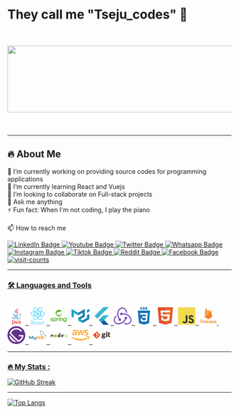 # They call me "Tseju_codes" 👋
<br>
<br>
<div id="header" align="justify">
  <img src="https://media.giphy.com/media/eUdtR10ZsxlFC/giphy.gif" width="1000" height="150"/>
</div>
<br>
<br>

---

## :fire: About Me<br>
 🔭 I’m currently working on providing source codes for programming applications<br>
 🌱 I’m currently learning React and Vuejs<br>
 👯 I’m looking to collaborate on Full-stack projects<br>
 💬 Ask me anything<br>
 ⚡ Fun fact: When I'm not coding, I play the piano<br>
<br>
 📫 How to reach me
<div id="badges">
  <a href="https://www.linkedin.com/in/raymondnesiama/">
    <img src="https://img.shields.io/badge/LinkedIn-blue?style=for-the-badge&logo=linkedin&logoColor=white" alt="LinkedIn Badge"/>
  </a>
  <a href="https://www.youtube.com/channel/UCX6kZg4Q3zT-8CUuX3U6HPA">
    <img src="https://img.shields.io/badge/YouTube-red?style=for-the-badge&logo=youtube&logoColor=white" alt="Youtube Badge"/>
  </a>
  <a href="https://twitter.com/ride_gray">
    <img src="https://img.shields.io/badge/Twitter-blue?style=for-the-badge&logo=twitter&logoColor=white" alt="Twitter Badge"/>
  </a>
  <a href="https://web.whatsapp.com/">
    <img src="https://img.shields.io/badge/whatsapp-green?style=for-the-badge&logo=whatsapp&logoColor=white" alt="Whatsapp Badge"/>
  <a href="https://www.instagram.com/">
    <img src="https://img.shields.io/badge/instagram-purple?style=for-the-badge&logo=instagram&logoColor=white" alt="Instagram Badge"/>
  <a href="your-tiktok-URL">
    <img src="https://img.shields.io/badge/tiktok-black?style=for-the-badge&logo=tiktok&logoColor=white" alt="Tiktok Badge"/>
  <a href="your-reddit-URL">
    <img src="https://img.shields.io/badge/reddit-red?style=for-the-badge&logo=reddit&logoColor=white" alt="Reddit Badge"/>
  <a href="your-facebook-URL">
    <img src="https://img.shields.io/badge/facebook-blue?style=for-the-badge&logo=facebook&logoColor=white" alt="Facebook Badge"/>
    <img src="https://komarev.com/ghpvc/?username=your-github-username&style=flat-square&color=blue" alt="visit-counts"/>
</div>
    
---

### :hammer_and_wrench: Languages and Tools
<br>
<div>
  <img src="https://github.com/devicons/devicon/blob/master/icons/java/java-original-wordmark.svg" title="Java" alt="Java" width="40" height="40"/>&nbsp;
  <img src="https://github.com/devicons/devicon/blob/master/icons/react/react-original-wordmark.svg" title="React" alt="React" width="40" height="40"/>&nbsp;
  <img src="https://github.com/devicons/devicon/blob/master/icons/spring/spring-original-wordmark.svg" title="Spring" alt="Spring" width="40" height="40"/>&nbsp;
  <img src="https://github.com/devicons/devicon/blob/master/icons/materialui/materialui-original.svg" title="Material UI" alt="Material UI" width="40" height="40"/>&nbsp;
  <img src="https://github.com/devicons/devicon/blob/master/icons/flutter/flutter-original.svg" title="Flutter" alt="Flutter" width="40" height="40"/>&nbsp;
  <img src="https://github.com/devicons/devicon/blob/master/icons/redux/redux-original.svg" title="Redux" alt="Redux " width="40" height="40"/>&nbsp;
  <img src="https://github.com/devicons/devicon/blob/master/icons/css3/css3-plain-wordmark.svg"  title="CSS3" alt="CSS" width="40" height="40"/>&nbsp;
  <img src="https://github.com/devicons/devicon/blob/master/icons/html5/html5-original.svg" title="HTML5" alt="HTML" width="40" height="40"/>&nbsp;
  <img src="https://github.com/devicons/devicon/blob/master/icons/javascript/javascript-original.svg" title="JavaScript" alt="JavaScript" width="40" height="40"/>&nbsp;
  <img src="https://github.com/devicons/devicon/blob/master/icons/firebase/firebase-plain-wordmark.svg" title="Firebase" alt="Firebase" width="40" height="40"/>&nbsp;
  <img src="https://github.com/devicons/devicon/blob/master/icons/gatsby/gatsby-original.svg" title="Gatsby"  alt="Gatsby" width="40" height="40"/>&nbsp;
  <img src="https://github.com/devicons/devicon/blob/master/icons/mysql/mysql-original-wordmark.svg" title="MySQL"  alt="MySQL" width="40" height="40"/>&nbsp;
  <img src="https://github.com/devicons/devicon/blob/master/icons/nodejs/nodejs-original-wordmark.svg" title="NodeJS" alt="NodeJS" width="40" height="40"/>&nbsp;
  <img src="https://github.com/devicons/devicon/blob/master/icons/amazonwebservices/amazonwebservices-plain-wordmark.svg" title="AWS" alt="AWS" width="40" height="40"/>&nbsp;
  <img src="https://github.com/devicons/devicon/blob/master/icons/git/git-original-wordmark.svg" title="Git" **alt="Git" width="40" height="40"/>
</div>

    
---

### :fire: My Stats :
[![GitHub Streak](http://github-readme-streak-stats.herokuapp.com?user=raymondnes&theme=dark&background=000000)](https://git.io/streak-stats)

---
   
[![Top Langs](https://github-readme-stats.vercel.app/api/top-langs/?username=raymondnes&layout=compact&theme=vision-friendly-dark)](https://github.com/raymondnes/github-readme-stats)

